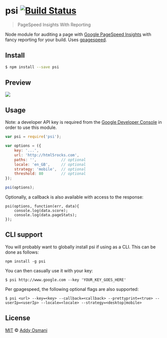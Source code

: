 # psi [![Build Status](https://travis-ci.org/addyosmani/psi.svg?branch=master)](https://travis-ci.org/addyosmani/psi)

> PageSpeed Insights With Reporting

Node module for auditing a page with [Google PageSpeed Insights](https://developers.google.com/speed/docs/insights/v1/getting_started) with fancy reporting for your build. Uses [gpagespeed](https://github.com/zrrrzzt/gpagespeed/).

## Install

```bash
$ npm install --save psi
```

## Preview

<img src="https://camo.githubusercontent.com/b0942adcf4ce21dec89512c6651c0e5ce313eb2b/687474703a2f2f692e696d6775722e636f6d2f676d4944306b7a2e706e67"/>

## Usage

Note: a developer API key is required from the [Google Developer Console](https://console.developers.google.com/) in order to use this module.

```js
var psi = require('psi');

var options = ({
	key: '...',
	url: 'http://html5rocks.com',
	paths: '',           // optional
	locale: 'en_GB',     // optional
	strategy: 'mobile',  // optional
	threshold: 80        // optional
});	

psi(options);
```

Optionally, a callback is also available with access to the response:

```
psi(options, function(err, data){
	console.log(data.score);
	console.log(data.pageStats);
});
```

## CLI support

You will probably want to globally install psi if using as a CLI. This can be done as follows:

```
npm install -g psi
```

You can then casually use it with your key:

```
$ psi http://www.google.com --key 'YOUR_KEY_GOES_HERE'
```

Per gpagespeed, the following optional flags are also supported:

```
$ psi <url> --key=<key> --callback=<callback> --prettyprint=<true> --userIp=<userIp> --locale=<locale> --strategy=<desktop|mobile>
```

## License

[MIT](http://opensource.org/licenses/MIT) © [Addy Osmani](http://addyosmani.com)

